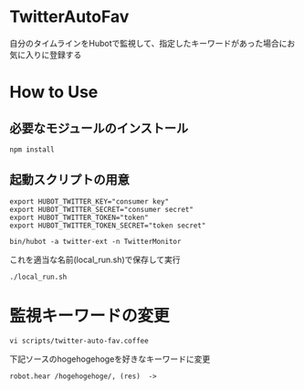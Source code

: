# TwitterAutoFav

自分のタイムラインをHubotで監視して、指定したキーワードがあった場合にお気に入りに登録する

# How to Use

## 必要なモジュールのインストール

```
npm install
```

## 起動スクリプトの用意

```
export HUBOT_TWITTER_KEY="consumer key"
export HUBOT_TWITTER_SECRET="consumer secret"
export HUBOT_TWITTER_TOKEN="token"
export HUBOT_TWITTER_TOKEN_SECRET="token secret"

bin/hubot -a twitter-ext -n TwitterMonitor

```

これを適当な名前(local_run.sh)で保存して実行

```
./local_run.sh
```

# 監視キーワードの変更

```
vi scripts/twitter-auto-fav.coffee
```

下記ソースのhogehogehogeを好きなキーワードに変更

```
robot.hear /hogehogehoge/, (res)  ->
```
